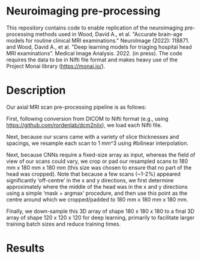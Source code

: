 # Neuroimaging pre-processing

This repository contains code to enable replication of the neuroimaging pre-processing methods used in Wood, David A., et al. "Accurate brain-age models for routine clinical MRI examinations." NeuroImage (2022): 118871. and Wood, David A., et al. "Deep learning models for triaging hospital head MRI examinations". Medical Image Analysis. 2022. (in press). The code requires the data to be in Nifti file format and makes heavy use of the Project Monai library (https://monai.io/).

# Description

Our axial MRI scan pre-processing pipeline is as follows:

First, following conversion from DICOM to Nifti format (e.g., using https://github.com/rordenlab/dcm2niix), we load each Nifti file.

Next, because our scans came with a variety of slice thicknesses and spacings, we resample each scan to 1 mm^3 using #bilinear interpolation.

Next, because CNNs require a fixed-size array as input, whereas the field of view of our
scans could vary, we crop or pad our resampled scans to 180 mm x 180 mm x 180
mm (this size was chosen to ensure that no part of the head was cropped). Note that because a few scans (~1-2%) appeared significantly ‘off-centre’ in the x
and y directions, we first determine approximately where the middle of the head
was in the x and y directions using a simple ‘mask + argmax’ procedure, and then use this
point as the centre around which we cropped/padded to 180 mm x 180 mm x 180 mm.

Finally, we down-sample this 3D array of shape 180 x 180 x 180 to a final 3D array of
shape 120 x 120 x 120 for deep learning, primarily to facilitate larger
training batch sizes and reduce training times.

# Results






